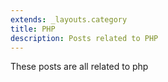 ```yaml
---
extends: _layouts.category
title: PHP
description: Posts related to PHP
---
```


These posts are all related to php
